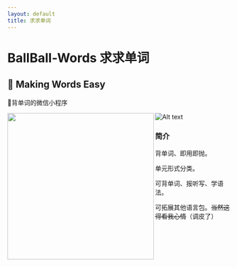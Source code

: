 ```yaml
---
layout: default
title: 求求单词
---
```

# BallBall-Words 求求单词
## :bow: Making Words Easy

:pencil:背单词的微信小程序

<img align="left" width="330"  src="https://github.com/restress/BallBall-Words/blob/master/images/icon.png">

![Alt text](https://github.com/restress/BallBall-Words/blob/master/images/scan.jpg)


### 简介
背单词、即用即抛。

单元形式分类。

可背单词、报听写、学语法。

可拓展其他语言包。~~当然这得看我心情~~（调皮了）